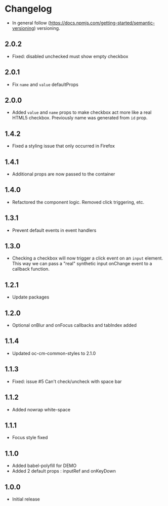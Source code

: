# Changelog

* In general follow (https://docs.npmjs.com/getting-started/semantic-versioning) versioning.

## <next>

## 2.0.2
* Fixed: disabled unchecked must show empty checkbox

## 2.0.1
* Fix `name` and `value` defaultProps

## 2.0.0
* Added `value` and `name` props to make checkbox act more like a real HTML5 checkbox. Previously
name was generated from `id` prop.

## 1.4.2
* Fixed a styling issue that only occurred in Firefox

## 1.4.1
* Additional props are now passed to the container

## 1.4.0
* Refactored the component logic. Removed click triggering, etc.

## 1.3.1
* Prevent default events in event handlers

## 1.3.0
* Checking a checkbox will now trigger a click event on an `input` element. This way we can
pass a "real" synthetic input onChange event to a callback function.

## 1.2.1
* Update packages

## 1.2.0
* Optional onBlur and onFocus callbacks and tabIndex added

## 1.1.4
* Updated oc-cm-common-styles to 2.1.0

## 1.1.3
* Fixed: issue #5 Can't check/uncheck with space bar

## 1.1.2
* Added nowrap white-space

## 1.1.1
* Focus style fixed

## 1.1.0
* Added babel-polyfill for DEMO
* Added 2 default props : inputRef and onKeyDown

## 1.0.0
* Initial release
